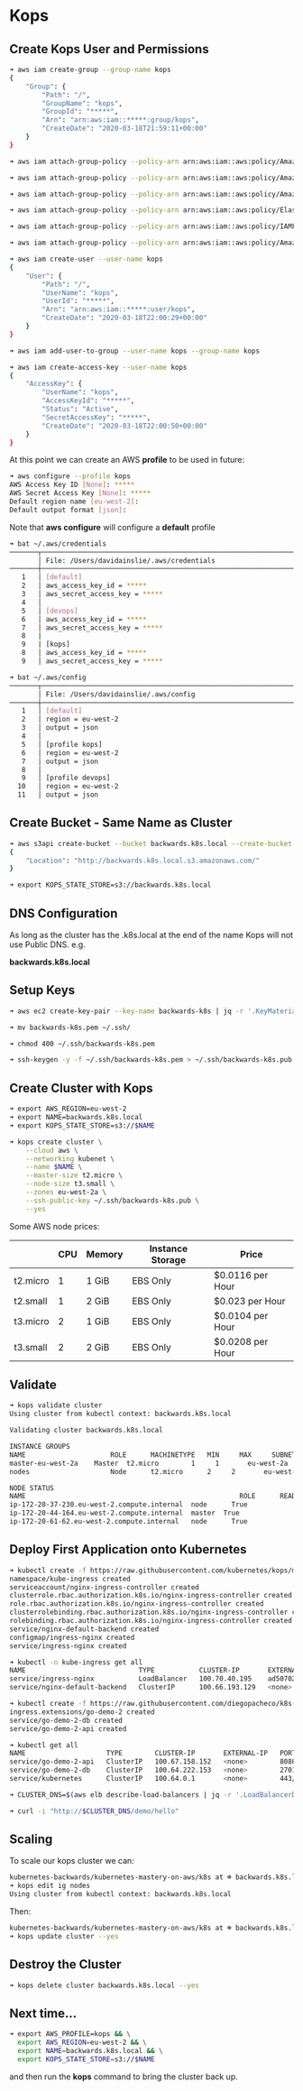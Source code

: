 # Kops

## Create Kops User and Permissions

```bash
➜ aws iam create-group --group-name kops
{
    "Group": {
        "Path": "/",
        "GroupName": "kops",
        "GroupId": "*****",
        "Arn": "arn:aws:iam::*****:group/kops",
        "CreateDate": "2020-03-18T21:59:11+00:00"
    }
}

➜ aws iam attach-group-policy --policy-arn arn:aws:iam::aws:policy/AmazonEC2FullAccess --group-name kops

➜ aws iam attach-group-policy --policy-arn arn:aws:iam::aws:policy/AmazonRoute53FullAccess --group-name kops

➜ aws iam attach-group-policy --policy-arn arn:aws:iam::aws:policy/AmazonS3FullAccess --group-name kops

➜ aws iam attach-group-policy --policy-arn arn:aws:iam::aws:policy/ElasticLoadBalancingFullAccess --group-name kops

➜ aws iam attach-group-policy --policy-arn arn:aws:iam::aws:policy/IAMFullAccess --group-name kops

➜ aws iam attach-group-policy --policy-arn arn:aws:iam::aws:policy/AmazonVPCFullAccess --group-name kops

➜ aws iam create-user --user-name kops
{
    "User": {
        "Path": "/",
        "UserName": "kops",
        "UserId": "*****",
        "Arn": "arn:aws:iam::*****:user/kops",
        "CreateDate": "2020-03-18T22:00:29+00:00"
    }
}

➜ aws iam add-user-to-group --user-name kops --group-name kops

➜ aws iam create-access-key --user-name kops
{
    "AccessKey": {
        "UserName": "kops",
        "AccessKeyId": "*****",
        "Status": "Active",
        "SecretAccessKey": "*****",
        "CreateDate": "2020-03-18T22:00:50+00:00"
    }
}
```

At this point we can create an AWS **profile** to be used in future:

```bash
➜ aws configure --profile kops
AWS Access Key ID [None]: *****
AWS Secret Access Key [None]: *****
Default region name [eu-west-2]:
Default output format [json]:
```

Note that **aws configure** will configure a **default** profile

```bash
➜ bat ~/.aws/credentials
───────┬───────────────────────────────────────────────────────────────────────────────────────
       │ File: /Users/davidainslie/.aws/credentials
───────┼───────────────────────────────────────────────────────────────────────────────────────
   1   │ [default]
   2   │ aws_access_key_id = *****
   3   │ aws_secret_access_key = *****
   4   │
   5   │ [devops]
   6   │ aws_access_key_id = *****
   7   │ aws_secret_access_key = *****
   8   |
   9   | [kops]
   8   │ aws_access_key_id = *****
   9   │ aws_secret_access_key = *****
```

```bash
➜ bat ~/.aws/config
───────┬───────────────────────────────────────────────────────────────────────────────────────
       │ File: /Users/davidainslie/.aws/config
───────┼───────────────────────────────────────────────────────────────────────────────────────
   1   │ [default]
   2   │ region = eu-west-2
   3   │ output = json
   4   │
   5   │ [profile kops]
   6   │ region = eu-west-2
   7   │ output = json
   8   │
   9   │ [profile devops]
  10   │ region = eu-west-2
  11   │ output = json
```

## Create Bucket - Same Name as Cluster

```bash
➜ aws s3api create-bucket --bucket backwards.k8s.local --create-bucket-configuration LocationConstraint=eu-west-2
{
    "Location": "http://backwards.k8s.local.s3.amazonaws.com/"
}

➜ export KOPS_STATE_STORE=s3://backwards.k8s.local
```

## DNS Configuration

As long as the cluster has the .k8s.local at the end of the name Kops will not use Public DNS. e.g.

**backwards.k8s.local**

## Setup Keys

```bash
➜ aws ec2 create-key-pair --key-name backwards-k8s | jq -r '.KeyMaterial' > backwards-k8s.pem

➜ mv backwards-k8s.pem ~/.ssh/ 

➜ chmod 400 ~/.ssh/backwards-k8s.pem

➜ ssh-keygen -y -f ~/.ssh/backwards-k8s.pem > ~/.ssh/backwards-k8s.pub
```

## Create Cluster with Kops

```bash
➜ export AWS_REGION=eu-west-2
➜ export NAME=backwards.k8s.local
➜ export KOPS_STATE_STORE=s3://$NAME
```

```bash
➜ kops create cluster \
	--cloud aws \
	--networking kubenet \
	--name $NAME \
	--master-size t2.micro \
	--node-size t3.small \
	--zones eu-west-2a \
	--ssh-public-key ~/.ssh/backwards-k8s.pub \
	--yes
```

Some AWS node prices:

|          | CPU  | Memory | Instance Storage | Price            |
| -------- | ---- | ------ | ---------------- | ---------------- |
| t2.micro | 1    | 1 GiB  | EBS Only         | $0.0116 per Hour |
| t2.small | 1    | 2 GiB  | EBS Only         | $0.023 per Hour  |
| t3.micro | 2    | 1 GiB  | EBS Only         | $0.0104 per Hour |
| t3.small | 2    | 2 GiB  | EBS Only         | $0.0208 per Hour |

## Validate

```bash
➜ kops validate cluster
Using cluster from kubectl context: backwards.k8s.local

Validating cluster backwards.k8s.local

INSTANCE GROUPS
NAME			         ROLE	   MACHINETYPE	 MIN	 MAX	 SUBNETS
master-eu-west-2a	 Master	 t2.micro	     1	   1	   eu-west-2a
nodes			         Node	   t2.micro	     2	   2	   eu-west-2a

NODE STATUS
NAME						                             ROLE	   READY
ip-172-20-37-230.eu-west-2.compute.internal	 node	   True
ip-172-20-44-164.eu-west-2.compute.internal	 master	 True
ip-172-20-61-62.eu-west-2.compute.internal	 node	   True
```

## Deploy First Application onto Kubernetes

```bash
➜ kubectl create -f https://raw.githubusercontent.com/kubernetes/kops/master/addons/ingress-nginx/v1.6.0.yaml
namespace/kube-ingress created
serviceaccount/nginx-ingress-controller created
clusterrole.rbac.authorization.k8s.io/nginx-ingress-controller created
role.rbac.authorization.k8s.io/nginx-ingress-controller created
clusterrolebinding.rbac.authorization.k8s.io/nginx-ingress-controller created
rolebinding.rbac.authorization.k8s.io/nginx-ingress-controller created
service/nginx-default-backend created
configmap/ingress-nginx created
service/ingress-nginx created
```

```bash
➜ kubectl -n kube-ingress get all
NAME                            TYPE           CLUSTER-IP       EXTERNAL-IP                                                               PORT(S)                      AGE
service/ingress-nginx           LoadBalancer   100.70.40.195    ad507028f0f7f48f8b1c593f396afcc9-1932950385.eu-west-2.elb.amazonaws.com   80:31422/TCP,443:31381/TCP   95s
service/nginx-default-backend   ClusterIP      100.66.193.129   <none>                                                                    80/TCP                       95s
```

```bash
➜ kubectl create -f https://raw.githubusercontent.com/diegopacheco/k8s-specs/master/aws/go-demo-2.yml
ingress.extensions/go-demo-2 created
service/go-demo-2-db created
service/go-demo-2-api created
```

```bash
➜ kubectl get all
NAME                    TYPE        CLUSTER-IP       EXTERNAL-IP   PORT(S)     AGE
service/go-demo-2-api   ClusterIP   100.67.158.152   <none>        8080/TCP    62s
service/go-demo-2-db    ClusterIP   100.64.222.153   <none>        27017/TCP   62s
service/kubernetes      ClusterIP   100.64.0.1       <none>        443/TCP     15m
```

```bash
➜ CLUSTER_DNS=$(aws elb describe-load-balancers | jq -r '.LoadBalancerDescriptions[1].DNSName')
```

```bash
➜ curl -i "http://$CLUSTER_DNS/demo/hello"
```

## Scaling

To scale our kops cluster we can:

```bash
kubernetes-backwards/kubernetes-mastery-on-aws/k8s at ☸️ backwards.k8s.local
➜ kops edit ig nodes
Using cluster from kubectl context: backwards.k8s.local
```

Then:

```bash
kubernetes-backwards/kubernetes-mastery-on-aws/k8s at ☸️ backwards.k8s.local
➜ kops update cluster --yes
```

## Destroy the Cluster

```bash
➜ kops delete cluster backwards.k8s.local --yes
```

## Next time...

```bash
➜ export AWS_PROFILE=kops && \
  export AWS_REGION=eu-west-2 && \
  export NAME=backwards.k8s.local && \
  export KOPS_STATE_STORE=s3://$NAME
```

and then run the **kops** command to bring the cluster back up.
